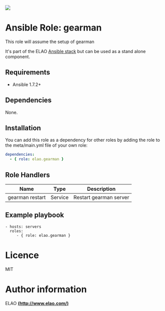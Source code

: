 <img src="http://www.elao.com/images/corpo/logo_red_small.png"/>

# Ansible Role: gearman

This role will assume the setup of gearman

It's part of the ELAO [Ansible stack](http://ansible.elao.com) but can be used as a stand alone component.

## Requirements

- Ansible 1.7.2+

## Dependencies

None.

## Installation

You can add this role as a dependency for other roles by adding the role to the meta/main.yml file of your own role:

```yaml
dependencies:
  - { role: elao.gearman }
```

## Role Handlers

| Name            | Type    | Description            |
| --------------- | ------- | ---------------------- |
| gearman restart | Service | Restart gearman server |

## Example playbook

    - hosts: servers
      roles:
         - { role: elao.gearman }

# Licence

MIT

# Author information

ELAO [**(http://www.elao.com/)**](http://www.elao.com)
